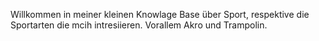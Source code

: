 Willkommen in meiner kleinen Knowlage Base über Sport, respektive die Sportarten die mcih intresiieren. Vorallem Akro und Trampolin.


